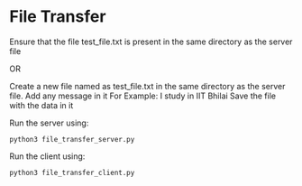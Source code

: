 # File Transfer

Ensure that the file test_file.txt is present in the same directory as the server file

OR

Create a new file named as test_file.txt in the same directory as the server file.
Add any message in it
For Example: I study in IIT Bhilai
Save the file with the data in it

Run the server using:

    python3 file_transfer_server.py

Run the client using:

    python3 file_transfer_client.py
